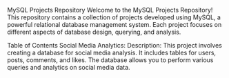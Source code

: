 MySQL Projects Repository
Welcome to the MySQL Projects Repository! This repository contains a collection of projects developed using MySQL, a powerful relational database management system. Each project focuses on different aspects of database design, querying, and analysis.

Table of Contents
Social Media Analytics:
Description: This project involves creating a database for social media analysis. It includes tables for users, posts, comments, and likes. The database allows you to perform various queries and analytics on social media data.


